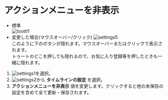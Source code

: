 # アクションメニューを非表示
* 標準  
![toottl1](https://dl.thedesk.top/media/toottl1.PNG)
* 変更した場合(マウスオーバー/クリック)
![settings5](https://dl.thedesk.top/media/settings5.PNG)  
このように下のボタンが隠れます。マウスオーバーまたはクリックで表示されます。  
トゥートのどこを押しても隠れるので、お気に入り登録等を押したときも一緒に隠れます。  
  
1. ![settings1](https://dl.thedesk.top/media/settings1.PNG)を選択。
1. ![settings2](https://dl.thedesk.top/media/settings2.PNG)から __タイムラインの設定__ を選択。
1.  __アクションメニューを非表示__ 値を変更します。クリックすると他の未保存の設定を含めて全て更新・保存されます。

